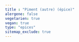 ```yaml
---
title : "Piment (autre) (épice)"
alergene: false
vegetarien: true
vegan: true
type: "epices"
sitemap_exclude: true
--- 
```

